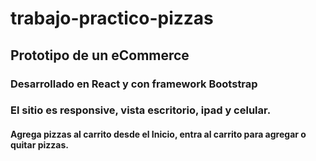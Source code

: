 # trabajo-practico-pizzas
## Prototipo de un eCommerce
### Desarrollado en React y con framework Bootstrap
### El sitio es responsive, vista escritorio, ipad y celular.
#### Agrega pizzas al carrito desde el Inicio, entra al carrito para agregar o quitar pizzas. 
